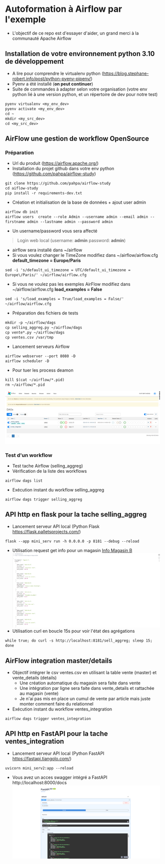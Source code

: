 # Autoformation à Airflow par l'exemple
* L'objectif de ce repo est d'essayer d'aider, un grand merci à la communauté Apache Airflow

## Installation de votre environnement **python 3.10** de développement
* A lire pour comprendre le virtualenv python (https://blog.stephane-robert.info/post/python-pyenv-pipenv/)
* Pyenv a été installé (**on peut continuer**)
* Suite de commandes à adapter selon votre organisation (votre env python lié à une version python, et un répertoire de dev pour notre test)
```console
pyenv virtualenv <my_env_dev>
pyenv activate <my_env_dev>
cd ~
mkdir <my_src_dev>
cd <my_src_dev>
```

## AirFlow une gestion de workflow OpenSource

### Préparation
* Url du produit (https://airflow.apache.org/)
* Installation du projet github dans votre env python (https://github.com/pahpa/airflow-study)
```console
git clone https://github.com/pahpa/airflow-study
cd aiflow-study
pip install -r requirements-dev.txt
```
* Création et initialisation de la base de données + ajout user admin
```
airflow db init
airflow users  create --role Admin --username admin --email admin --firstname admin --lastname admin --password admin
```
* Un username/password vous sera affecté
> Login web local (username: **admin**  password: **admin**)
* airflow sera installé dans ~/airflow 
* Si vous voulez changer le TimeZone modifiez dans ~/airflow/airflow.cfg **default_timezone = Europe/Paris**
```
sed -i 's/default_ui_timezone = UTC/default_ui_timezone = Europe\/Paris/' ~/airflow/airflow.cfg
```
* Si vous ne voulez pas les exemples AirFlow modifiez dans ~/airflow/airflow.cfg **load_examples = False**
```
sed -i 's/load_examples = True/load_examples = False/' ~/airflow/airflow.cfg
```
* Préparation des fichiers de tests
```console
mkdir -p ~/airflow/dags
cp selling_aggreg.py ~/airflow/dags
cp vente*.py ~/airflow/dags
cp ventes.csv /var/tmp
```
* Lancement serveurs Airflow
```console
airflow webserver --port 8080 -D
airflow scheduler -D
```
* Pour tuer les process deamon
```console
kill $(cat ~/airflow/*.pid)
rm ~/airflow/*.pid
```
![Airflow!](images/airflow.png "Airflow")

### Test d'un workflow
* Test tache Airflow (selling_aggreg)
 * Vérification de la liste des workflows
 ```
 airflow dags list
 ```
 * Exécution instant du workflow selling_aggreg
 ```
 airflow dags trigger selling_aggreg
 ```

## API http en flask pour la tache selling_aggreg
* Lancement serveur API local (Python Flask https://flask.palletsprojects.com/)
```console
flask --app mini_serv run -h 0.0.0.0 -p 8181 --debug --reload
```
* Utilisation request get info pour un magasin
[Info Magasin B](http://localhost:8181/magasin/Magasin%20B)
![Flask!](images/flask.png "Flask")
* Utilisation curl en boucle 15s pour voir l'état des agrégations
```console
while true; do curl -s http://localhost:8181/sell_aggreg; sleep 15; done
```

## AirFlow integration master/details
* Objectif intégrer le csv ventes.csv en utilisant la table vente (master) et vente_details (details)
    * Une création automatique du magasin sera faite dans vente
    * Une intégration par ligne sera faite dans vente_details et rattachée au magasin (vente)
    * Je n'ai pas mis en place un cumul de vente par article mais juste monter comment faire du relationnel
* Exécution instant du workflow ventes_integration
```
airflow dags trigger ventes_integration
```

## API http en FastAPI pour la tache ventes_integration
* Lancement serveur API local (Python FastAPI https://fastapi.tiangolo.com/)
```
uvicorn mini_serv2:app --reload
```
* Vous avez un acces swagger intégré a FastAPI
http://localhost:8000/docs
![FastApi!](images/fastapi.png "FastApi")

